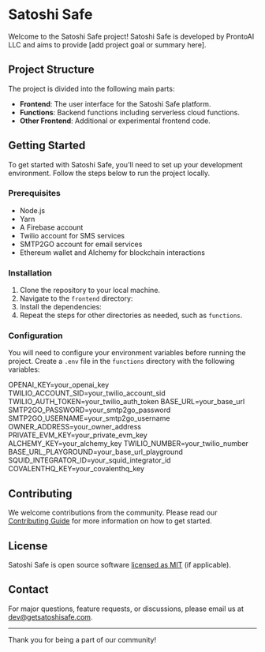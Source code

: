 # Satoshi Safe

Welcome to the Satoshi Safe project! Satoshi Safe is developed by ProntoAI LLC and aims to provide [add project goal or summary here].

## Project Structure

The project is divided into the following main parts:

- **Frontend**: The user interface for the Satoshi Safe platform.
- **Functions**: Backend functions including serverless cloud functions.
- **Other Frontend**: Additional or experimental frontend code.

## Getting Started

To get started with Satoshi Safe, you'll need to set up your development environment. Follow the steps below to run the project locally.

### Prerequisites

- Node.js
- Yarn
- A Firebase account
- Twilio account for SMS services
- SMTP2GO account for email services
- Ethereum wallet and Alchemy for blockchain interactions

### Installation

1. Clone the repository to your local machine.
2. Navigate to the `frontend` directory:
3. Install the dependencies:
4. Repeat the steps for other directories as needed, such as `functions`.

### Configuration

You will need to configure your environment variables before running the project. Create a `.env` file in the `functions` directory with the following variables:

OPENAI_KEY=your_openai_key
TWILIO_ACCOUNT_SID=your_twilio_account_sid
TWILIO_AUTH_TOKEN=your_twilio_auth_token
BASE_URL=your_base_url
SMTP2GO_PASSWORD=your_smtp2go_password
SMTP2GO_USERNAME=your_smtp2go_username
OWNER_ADDRESS=your_owner_address
PRIVATE_EVM_KEY=your_private_evm_key
ALCHEMY_KEY=your_alchemy_key
TWILIO_NUMBER=your_twilio_number
BASE_URL_PLAYGROUND=your_base_url_playground
SQUID_INTEGRATOR_ID=your_squid_integrator_id
COVALENTHQ_KEY=your_covalenthq_key

## Contributing

We welcome contributions from the community. Please read our [Contributing Guide](CONTRIBUTING.md) for more information on how to get started.

## License

Satoshi Safe is open source software [licensed as MIT](LICENSE.md) (if applicable).

## Contact

For major questions, feature requests, or discussions, please email us at dev@getsatoshisafe.com.

---

Thank you for being a part of our community!